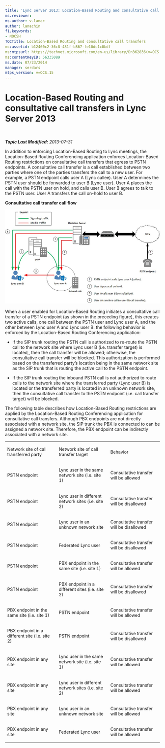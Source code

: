 ```yaml
---
title: 'Lync Server 2013: Location-Based Routing and consultative call transfers'
ms.reviewer: 
ms.author: v-lanac
author: lanachin
f1.keywords:
- NOCSH
TOCTitle: Location-Based Routing and consultative call transfers
ms:assetid: b12460c2-36c8-481f-b867-fe10dc1c0bdf
ms:mtpsurl: https://technet.microsoft.com/en-us/library/Dn362836(v=OCS.15)
ms:contentKeyID: 56335089
ms.date: 07/23/2014
manager: serdars
mtps_version: v=OCS.15
---
```


<div data-xmlns="http://www.w3.org/1999/xhtml">

<div class="topic" data-xmlns="http://www.w3.org/1999/xhtml" data-msxsl="urn:schemas-microsoft-com:xslt" data-cs="http://msdn.microsoft.com/en-us/">

<div data-asp="http://msdn2.microsoft.com/asp">

# Location-Based Routing and consultative call transfers in Lync Server 2013

</div>

<div id="mainSection">

<div id="mainBody">

<span> </span>

_**Topic Last Modified:** 2013-07-31_

In addition to enforcing Location-Based Routing to Lync meetings, the Location-Based Routing Conferencing application enforces Location-Based Routing restrictions on consultative call transfers that egress to PSTN endpoints. A consultative call transfer is a call established between two parties where one of the parties transfers the call to a new user. For example, a PSTN endpoint calls user A (Lync callee). User A determines the PSTN user should be forwarded to user B (Lync user). User A places the call with the PSTN user on hold, and calls user B. User B agrees to talk to the PSTN user. User A transfers the call on-hold to user B.

**Consultative call transfer call flow**

![Location-based routing for conferencing diagram](images/Dn362836.e4d43d6f-23d2-49c9-b12b-15248a743f92(OCS.15).jpg "Location-based routing for conferencing diagram")

When a user enabled for Location-Based Routing initiates a consultative call transfer of a PSTN endpoint (as shown in the preceding figure), this creates two active calls, one call between the PSTN user and Lync user A, and the other between Lync user A and Lync user B. the following behavior is enforced by the Location-Based Routing Conferencing application:

  - If the SIP trunk routing the PSTN call is authorized to re-route the PSTN call to the network site where Lync user B (i.e. transfer target) is located,, then the call transfer will be allowed; otherwise, the consultative call transfer will be blocked. This authorization is performed based on the transferred party’s location being in the same network site as the SIP trunk that is routing the active call to the PSTN endpoint.

  - If the SIP trunk routing the inbound PSTN call is not authorized to route calls to the network site where the transferred party (Lync user B) is located or the transferred party is located in an unknown network site, then the consultative call transfer to the PSTN endpoint (i.e. call transfer target) will be blocked.

The following table describes how Location-Based Routing restrictions are applied by the Location-Based Routing Conferencing application for consultative call transfers. Although PBX endpoints are not directly associated with a network site, the SIP trunk the PBX is connected to can be assigned a network site. Therefore, the PBX endpoint can be indirectly associated with a network site.


<table>
<colgroup>
<col style="width: 33%" />
<col style="width: 33%" />
<col style="width: 33%" />
</colgroup>
<tbody>
<tr class="odd">
<td><p>Network site of call transferred party</p></td>
<td><p>Network site of call transfer target</p></td>
<td><p>Behavior</p></td>
</tr>
<tr class="even">
<td><p>PSTN endpoint</p></td>
<td><p>Lync user in the same network site (i.e. site 1)</p></td>
<td><p>Consultative transfer will be allowed</p></td>
</tr>
<tr class="odd">
<td><p>PSTN endpoint</p></td>
<td><p>Lync user in different network sites (i.e. site 2)</p></td>
<td><p>Consultative transfer will be disallowed</p></td>
</tr>
<tr class="even">
<td><p>PSTN endpoint</p></td>
<td><p>Lync user in an unknown network site</p></td>
<td><p>Consultative transfer will be disallowed</p></td>
</tr>
<tr class="odd">
<td><p>PSTN endpoint</p></td>
<td><p>Federated Lync user</p></td>
<td><p>Consultative transfer will be disallowed</p></td>
</tr>
<tr class="even">
<td><p>PSTN endpoint</p></td>
<td><p>PBX endpoint in the same site (i.e. site 1)</p></td>
<td><p>Consultative transfer will be allowed</p></td>
</tr>
<tr class="odd">
<td><p>PSTN endpoint</p></td>
<td><p>PBX endpoint in a different sites (i.e. site 2)</p></td>
<td><p>Consultative transfer will be disallowed</p></td>
</tr>
<tr class="even">
<td><p>PBX endpoint in the same site (i.e. site 1)</p></td>
<td><p>PSTN endpoint</p></td>
<td><p>Consultative transfer will be allowed</p></td>
</tr>
<tr class="odd">
<td><p>PBX endpoint in a different site (i.e. site 2)</p></td>
<td><p>PSTN endpoint</p></td>
<td><p>Consultative transfer will be disallowed</p></td>
</tr>
<tr class="even">
<td><p>PBX endpoint in any site</p></td>
<td><p>Lync user in the same network site (i.e. site 1)</p></td>
<td><p>Consultative transfer will be allowed</p></td>
</tr>
<tr class="odd">
<td><p>PBX endpoint in any site</p></td>
<td><p>Lync user in different network sites (i.e. site 2)</p></td>
<td><p>Consultative transfer will be allowed</p></td>
</tr>
<tr class="even">
<td><p>PBX endpoint in any site</p></td>
<td><p>Lync user in an unknown network site</p></td>
<td><p>Consultative transfer will be allowed</p></td>
</tr>
<tr class="odd">
<td><p>PBX endpoint in any site</p></td>
<td><p>Federated Lync user</p></td>
<td><p>Consultative transfer will be allowed</p></td>
</tr>
</tbody>
</table>


</div>

<span> </span>

</div>

</div>

</div>

